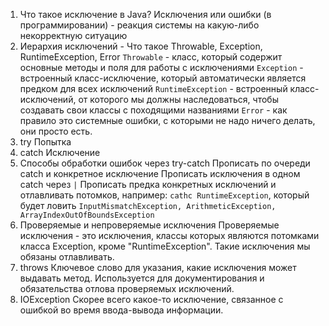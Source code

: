 1. Что такое исключение в Java?
Исключения или ошибки (в программировании) - реакция системы на какую-либо некорректную ситуацию
2. Иерархия исключений - Что такое Throwable, Exception, RuntimeException, Error
`Throwable` - класс, который содержит основные методы и поля для работы с исключениями
`Exception` - встроенный класс-исключение, который автоматически является предком для всех исключений
`RuntimeException` - встроенный класс-исключений, от которого мы должны наследоваться, чтобы создавать свои классы с походящими названиями
`Error` - как правило это системные ошибки, с которыми не надо ничего делать, они просто есть.
3. try
Попытка
4. catch
Исключение
5. Способы обработки ошибок через try-catch
Прописать по очереди catch и конкретное исключение
Прописать исключения в одном catch через `|`
Прописать предка конкретных исключений и отлавливать потомков, например: `cathc RuntimeException`, который будет ловить `InputMismatchException, ArithmeticException, ArrayIndexOutOfBoundsException`
6. Проверяемые и непроверяемые исключения
Проверяемые исключения - это исключения, классы которых являются потомками класса Exception, кроме "RuntimeException". Такие исключения мы обязаны отлавливать.
7. throws
Ключевое слово для указания, какие исключения может выдавать метод. Используется для документирования и обязательства отлова проверяемых исключений.
8. IOException
Скорее всего какое-то исключение, связанное с ошибкой во время ввода-вывода информации.